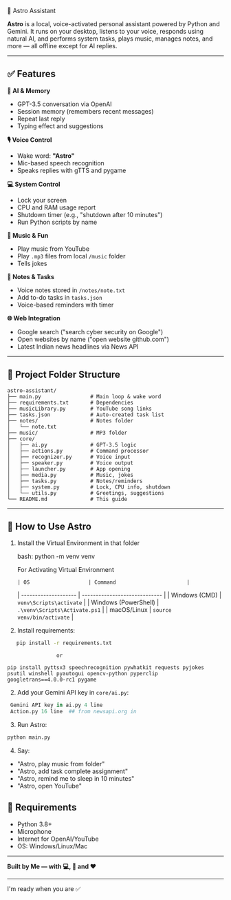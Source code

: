  🤖 Astro Assistant

**Astro** is a local, voice-activated personal assistant powered by Python and Gemini. It runs on your desktop, listens to your voice, responds using natural AI, and performs system tasks, plays music, manages notes, and more — all offline except for AI replies.

---

## ✅ Features

**🧠 AI & Memory**

* GPT-3.5 conversation via OpenAI
* Session memory (remembers recent messages)
* Repeat last reply
* Typing effect and suggestions

**🎙 Voice Control**

* Wake word: **"Astro"**
* Mic-based speech recognition
* Speaks replies with gTTS and pygame

**💻 System Control**

* Lock your screen
* CPU and RAM usage report
* Shutdown timer (e.g., "shutdown after 10 minutes")
* Run Python scripts by name

**🎵 Music & Fun**

* Play music from YouTube
* Play `.mp3` files from local `/music` folder
* Tells jokes

**📝 Notes & Tasks**

* Voice notes stored in `/notes/note.txt`
* Add to-do tasks in `tasks.json`
* Voice-based reminders with timer

**🌐 Web Integration**

* Google search ("search cyber security on Google")
* Open websites by name ("open website github.com")
* Latest Indian news headlines via News API

---

## 📁 Project Folder Structure

```
astro-assistant/
├── main.py                # Main loop & wake word
├── requirements.txt       # Dependencies
├── musicLibrary.py        # YouTube song links
├── tasks.json             # Auto-created task list
├── notes/                 # Notes folder
│   └── note.txt
├── music/                 # MP3 folder
├── core/
│   ├── ai.py              # GPT-3.5 logic
│   ├── actions.py         # Command processor
│   ├── recognizer.py      # Voice input
│   ├── speaker.py         # Voice output
│   ├── launcher.py        # App opening
│   ├── media.py           # Music, jokes
│   ├── tasks.py           # Notes/reminders
│   ├── system.py          # Lock, CPU info, shutdown
│   └── utils.py           # Greetings, suggestions
└── README.md              # This guide
```

---

## 🚀 How to Use Astro

 1. Install the Virtual Environment in that folder 

    bash:  python -m venv venv 

    For Activating Virtual Environment

        | OS                   | Command                       |
    | -------------------- | ----------------------------- |
    | Windows (CMD)        | `venv\Scripts\activate`       |
    | Windows (PowerShell) | `.\venv\Scripts\Activate.ps1` |
    | macOS/Linux          | `source venv/bin/activate`    |
    

    

2.  Install requirements:

```bash
   pip install -r requirements.txt
   ```
                    or  

    pip install pyttsx3 speechrecognition pywhatkit requests pyjokes psutil winshell pyautogui opencv-python pyperclip    googletrans==4.0.0-rc1 pygame 



2. Add your Gemini API key in `core/ai.py`:

```python
 Gemini API key in ai.py 4 line 
 Action.py 16 line  ## from newsapi.org in 

```

3. Run Astro:

```bash
python main.py
```

4. Say:

* "Astro, play music from folder"
* "Astro, add task complete assignment"
* "Astro, remind me to sleep in 10 minutes"
* "Astro, open YouTube"



## 🧠 Requirements

* Python 3.8+
* Microphone
* Internet for OpenAI/YouTube
* OS: Windows/Linux/Mac

---

**Built by Me — with 💻, 🎤 and ❤️**

---


I'm ready when you are ✅
